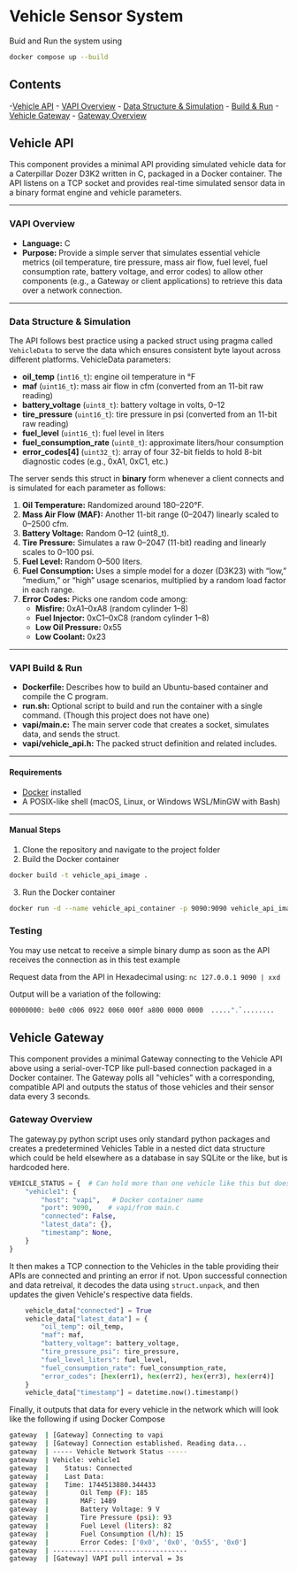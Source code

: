 # Vehicle Sensor System
Buid and Run the system using
```bash
docker compose up --build
```

## Contents
-[Vehicle API](##vehicle-api)
    - [VAPI Overview](###overview)
    - [Data Structure & Simulation](###data-structure--simulation)
    - [Build & Run](###vapi-build--run)
-[Vehicle Gateway](##vehicle-gateway)
    - [Gateway Overview](###gateway-overview)

## Vehicle API

This component provides a minimal API providing simulated vehicle data for a Caterpillar Dozer D3K2 written in C, packaged in a Docker container. The API listens on a TCP socket and provides real-time simulated sensor data in a binary format engine and vehicle parameters.

---

### VAPI Overview

- **Language:** C  
- **Purpose:** Provide a simple server that simulates essential vehicle metrics (oil temperature, tire pressure, mass air flow, fuel level, fuel consumption rate, battery voltage, and error codes) to allow other components (e.g., a Gateway or client applications) to retrieve this data over a network connection.

---

### Data Structure & Simulation

The API follows best practice using a packed struct using pragma called `VehicleData` to serve the data which ensures consistent byte layout across different platforms. VehicleData parameters:

- **oil_temp** (`int16_t`): engine oil temperature in °F  
- **maf** (`uint16_t`): mass air flow in cfm (converted from an 11-bit raw reading)  
- **battery_voltage** (`uint8_t`): battery voltage in volts, 0–12  
- **tire_pressure** (`uint16_t`): tire pressure in psi (converted from an 11-bit raw reading)  
- **fuel_level** (`uint16_t`): fuel level in liters  
- **fuel_consumption_rate** (`uint8_t`): approximate liters/hour consumption  
- **error_codes[4]** (`uint32_t`): array of four 32-bit fields to hold 8-bit diagnostic codes (e.g., 0xA1, 0xC1, etc.)

The server sends this struct in **binary** form whenever a client connects and is simulated for each parameter as follows:

1. **Oil Temperature:** Randomized around 180–220°F.  
2. **Mass Air Flow (MAF):** Another 11-bit range (0–2047) linearly scaled to 0–2500 cfm.  
3. **Battery Voltage:** Random 0–12 (uint8_t).  
4. **Tire Pressure:** Simulates a raw 0–2047 (11-bit) reading and linearly scales to 0–100 psi.  
5. **Fuel Level:** Random 0–500 liters.  
6. **Fuel Consumption:** Uses a simple model for a dozer (D3K23) with “low,” “medium,” or “high” usage scenarios, multiplied by a random load factor in each range.  
7. **Error Codes:** Picks one random code among:  
   - **Misfire:** 0xA1–0xA8 (random cylinder 1–8)  
   - **Fuel Injector:** 0xC1–0xC8 (random cylinder 1–8)  
   - **Low Oil Pressure:** 0x55  
   - **Low Coolant:** 0x23  

---

### VAPI Build & Run

- **Dockerfile:** Describes how to build an Ubuntu-based container and compile the C program.  
- **run.sh:** Optional script to build and run the container with a single command. (Though this project does not have one)
- **vapi/main.c:** The main server code that creates a socket, simulates data, and sends the struct.  
- **vapi/vehicle_api.h:** The packed struct definition and related includes.

---

#### Requirements

- [Docker](https://docs.docker.com/engine/install/) installed  
- A POSIX-like shell (macOS, Linux, or Windows WSL/MinGW with Bash)

---
#### Manual Steps

1. Clone the repository and navigate to the project folder
2. Build the Docker container
```bash
docker build -t vehicle_api_image .
```
3. Run the Docker container
```bash
docker run -d --name vehicle_api_container -p 9090:9090 vehicle_api_image
```

### Testing
You may use netcat to receive a simple binary dump as soon as the API receives the connection as in this test example

Request data from the API in Hexadecimal using: `nc 127.0.0.1 9090 | xxd`

Output will be a variation of the following:
```bash
00000000: be00 c006 0922 0060 000f a800 0000 0000  .....".`........
```

## Vehicle Gateway

This component provides a minimal Gateway connecting to the Vehicle API above using a serial-over-TCP like pull-based connection packaged in a Docker container. The Gateway polls all "vehicles" with a corresponding, compatible API and outputs the status of those vehicles and their sensor data every 3 seconds.


### Gateway Overview
The gateway.py python script uses only standard python packages and creates a predetermined Vehicles Table in a nested dict data structure which could be held elsewhere as a database in say SQLite or the like, but is hardcoded here.
```py
VEHICLE_STATUS = {  # Can hold more than one vehicle like this but doesn't have to
    "vehicle1": {
        "host": "vapi",   # Docker container name
        "port": 9090,    # vapi/from main.c
        "connected": False,
        "latest_data": {},
        "timestamp": None,
    }
}
```

It then makes a TCP connection to the Vehicles in the table providing their APIs are connected and printing an error if not. Upon successful connection and data retreival, it decodes the data using `struct.unpack`, and then updates the given Vehicle's respective data fields.
```python
    vehicle_data["connected"] = True
    vehicle_data["latest_data"] = {
        "oil_temp": oil_temp,
        "maf": maf,
        "battery_voltage": battery_voltage,
        "tire_pressure_psi": tire_pressure,
        "fuel_level_liters": fuel_level,
        "fuel_consumption_rate": fuel_consumption_rate,
        "error_codes": [hex(err1), hex(err2), hex(err3), hex(err4)]
    }
    vehicle_data["timestamp"] = datetime.now().timestamp()
```

Finally, it outputs that data for every vehicle in the network which will look like the following if using Docker Compose
```bash
gateway  | [Gateway] Connecting to vapi
gateway  | [Gateway] Connection established. Reading data...
gateway  | ----- Vehicle Network Status -----
gateway  | Vehicle: vehicle1
gateway  |    Status: Connected
gateway  |    Last Data:
gateway  |    Time: 1744513880.344433
gateway  |        Oil Temp (F): 185
gateway  |        MAF: 1489
gateway  |        Battery Voltage: 9 V
gateway  |        Tire Pressure (psi): 93
gateway  |        Fuel Level (liters): 82
gateway  |        Fuel Consumption (l/h): 15
gateway  |        Error Codes: ['0x0', '0x0', '0x55', '0x0']
gateway  | ----------------------------------
gateway  | [Gateway] VAPI pull interval = 3s
```